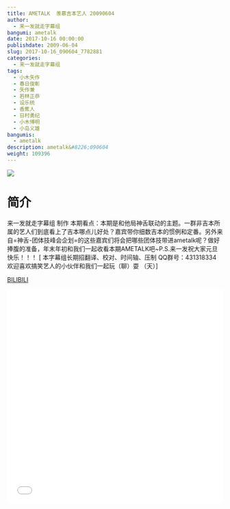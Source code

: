 ```yaml
---
title: AMETALK  羡慕吉本艺人 20090604
author: 
  - 来一发就走字幕组
bangumi: ametalk
date: 2017-10-16 00:00:00
publishdate: 2009-06-04
slug: 2017-10-16_090604_7782881
categories: 
  - 来一发就走字幕组
tags: 
  - 小木矢作
  - 春日俊彰
  - 矢作兼
  - 若林正恭
  - 设乐统
  - 香蕉人
  - 日村勇纪
  - 小木博明
  - 小岛义雄
bangumis: 
  - ametalk
description: ametalk&#8226;090604
weight: 109396
---
```


![](https://i.imgur.com/vKMNAoZ.jpg)

# 简介  
来一发就走字幕组 制作 本期看点：本期是和他局神舌联动的主题。一群非吉本所属的艺人们到底看上了吉本哪点儿好处？嘉宾带你细数吉本的惯例和定番。另外来自=神舌-团体技峰会企划=的这些嘉宾们将会把哪些团体技带进ametalk呢？做好捧腹的准备，年末年初和我们一起收看本期AMETALK吧~P.S.来一发祝大家元旦快乐！！！
[ 本字幕组长期招翻译、校对、时间轴、压制   QQ群号：431318334 欢迎喜欢搞笑艺人的小伙伴和我们一起玩（聊）耍 （天）]

  [BILIBILI](https://www.bilibili.com/video/av7782881/)


<div class="vcontainer">  <iframe class='video' src="//www.bilibili.com/html/html5player.html?cid=12761201&aid=7782881" width="100%" height="500" frameborder="0" allowfullscreen="allowfullscreen"></iframe></div>
